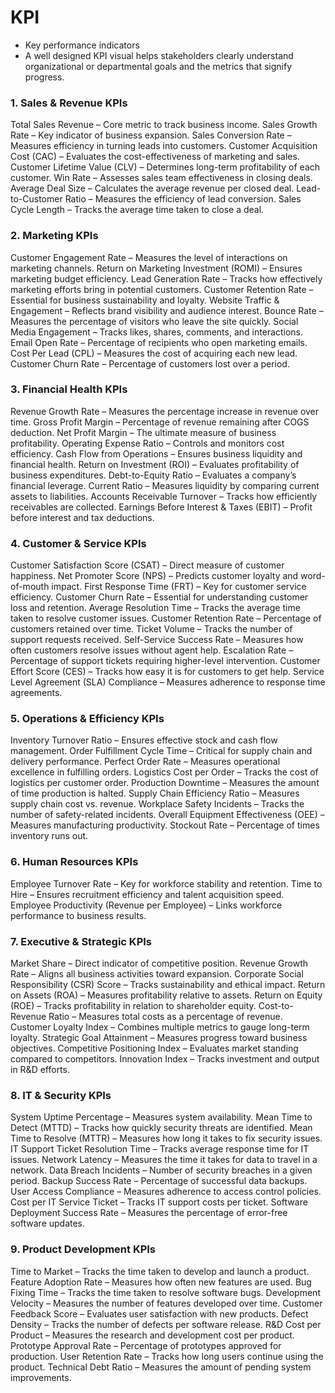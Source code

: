 # KPI
- Key performance indicators
- A well designed KPI visual helps stakeholders clearly understand organizational or departmental goals and the metrics that signify progress.

### 1. Sales & Revenue KPIs
Total Sales Revenue – Core metric to track business income.
Sales Growth Rate – Key indicator of business expansion.
Sales Conversion Rate – Measures efficiency in turning leads into customers.
Customer Acquisition Cost (CAC) – Evaluates the cost-effectiveness of marketing and sales.
Customer Lifetime Value (CLV) – Determines long-term profitability of each customer.
Win Rate – Assesses sales team effectiveness in closing deals.
Average Deal Size – Calculates the average revenue per closed deal.
Lead-to-Customer Ratio – Measures the efficiency of lead conversion.
Sales Cycle Length – Tracks the average time taken to close a deal.

### 2. Marketing KPIs
Customer Engagement Rate – Measures the level of interactions on marketing channels.
Return on Marketing Investment (ROMI) – Ensures marketing budget efficiency.
Lead Generation Rate – Tracks how effectively marketing efforts bring in potential customers.
Customer Retention Rate – Essential for business sustainability and loyalty.
Website Traffic & Engagement – Reflects brand visibility and audience interest.
Bounce Rate – Measures the percentage of visitors who leave the site quickly.
Social Media Engagement – Tracks likes, shares, comments, and interactions.
Email Open Rate – Percentage of recipients who open marketing emails.
Cost Per Lead (CPL) – Measures the cost of acquiring each new lead.
Customer Churn Rate – Percentage of customers lost over a period.

### 3. Financial Health KPIs
Revenue Growth Rate – Measures the percentage increase in revenue over time.
Gross Profit Margin – Percentage of revenue remaining after COGS deduction.
Net Profit Margin – The ultimate measure of business profitability.
Operating Expense Ratio – Controls and monitors cost efficiency.
Cash Flow from Operations – Ensures business liquidity and financial health.
Return on Investment (ROI) – Evaluates profitability of business expenditures.
Debt-to-Equity Ratio – Evaluates a company’s financial leverage.
Current Ratio – Measures liquidity by comparing current assets to liabilities.
Accounts Receivable Turnover – Tracks how efficiently receivables are collected.
Earnings Before Interest & Taxes (EBIT) – Profit before interest and tax deductions.

### 4. Customer & Service KPIs
Customer Satisfaction Score (CSAT) – Direct measure of customer happiness.
Net Promoter Score (NPS) – Predicts customer loyalty and word-of-mouth impact.
First Response Time (FRT) – Key for customer service efficiency.
Customer Churn Rate – Essential for understanding customer loss and retention.
Average Resolution Time – Tracks the average time taken to resolve customer issues.
Customer Retention Rate – Percentage of customers retained over time.
Ticket Volume – Tracks the number of support requests received.
Self-Service Success Rate – Measures how often customers resolve issues without agent help.
Escalation Rate – Percentage of support tickets requiring higher-level intervention.
Customer Effort Score (CES) – Tracks how easy it is for customers to get help.
Service Level Agreement (SLA) Compliance – Measures adherence to response time agreements.

### 5. Operations & Efficiency KPIs
Inventory Turnover Ratio – Ensures effective stock and cash flow management.
Order Fulfillment Cycle Time – Critical for supply chain and delivery performance.
Perfect Order Rate – Measures operational excellence in fulfilling orders.
Logistics Cost per Order – Tracks the cost of logistics per customer order.
Production Downtime – Measures the amount of time production is halted.
Supply Chain Efficiency Ratio – Measures supply chain cost vs. revenue.
Workplace Safety Incidents – Tracks the number of safety-related incidents.
Overall Equipment Effectiveness (OEE) – Measures manufacturing productivity.
Stockout Rate – Percentage of times inventory runs out.

### 6. Human Resources KPIs
Employee Turnover Rate – Key for workforce stability and retention.
Time to Hire – Ensures recruitment efficiency and talent acquisition speed.
Employee Productivity (Revenue per Employee) – Links workforce performance to business results.

### 7. Executive & Strategic KPIs
Market Share – Direct indicator of competitive position.
Revenue Growth Rate – Aligns all business activities toward expansion.
Corporate Social Responsibility (CSR) Score – Tracks sustainability and ethical impact.
Return on Assets (ROA) – Measures profitability relative to assets.
Return on Equity (ROE) – Tracks profitability in relation to shareholder equity.
Cost-to-Revenue Ratio – Measures total costs as a percentage of revenue.
Customer Loyalty Index – Combines multiple metrics to gauge long-term loyalty.
Strategic Goal Attainment – Measures progress toward business objectives.
Competitive Positioning Index – Evaluates market standing compared to competitors.
Innovation Index – Tracks investment and output in R&D efforts.

### 8. IT & Security KPIs
System Uptime Percentage – Measures system availability.
Mean Time to Detect (MTTD) – Tracks how quickly security threats are identified.
Mean Time to Resolve (MTTR) – Measures how long it takes to fix security issues.
IT Support Ticket Resolution Time – Tracks average response time for IT issues.
Network Latency – Measures the time it takes for data to travel in a network.
Data Breach Incidents – Number of security breaches in a given period.
Backup Success Rate – Percentage of successful data backups.
User Access Compliance – Measures adherence to access control policies.
Cost per IT Service Ticket – Tracks IT support costs per ticket.
Software Deployment Success Rate – Measures the percentage of error-free software updates.
### 9. Product Development KPIs
Time to Market – Tracks the time taken to develop and launch a product.
Feature Adoption Rate – Measures how often new features are used.
Bug Fixing Time – Tracks the time taken to resolve software bugs.
Development Velocity – Measures the number of features developed over time.
Customer Feedback Score – Evaluates user satisfaction with new products.
Defect Density – Tracks the number of defects per software release.
R&D Cost per Product – Measures the research and development cost per product.
Prototype Approval Rate – Percentage of prototypes approved for production.
User Retention Rate – Tracks how long users continue using the product.
Technical Debt Ratio – Measures the amount of pending system improvements.




